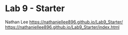 # Lab 9 - Starter
Nathan Lee
https://nathaniellee896.github.io/Lab9_Starter/
https://nathaniellee896.github.io/Lab9_Starter/index.html
